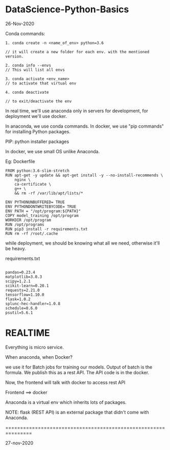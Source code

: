 # DataScience-Python-Basics

26-Nov-2020

Conda commands:

```
1. conda create -n <name_of_env> python=3.6

// it will create a new folder for each env. with the mentioned version.

2. conda info --envs
// This will list all envs

3. conda activate <env_name>
// to activate that virtual env

4. conda deactivate

// to exit/deactivate the env

```

In real time, we'll use anaconda only in servers for development, for deployment we'll use docker.

In anaconda, we use conda commands. In docker, we use "pip commands" for installing Python packages.

PIP: python installer packages

In docker, we use small OS unlike Anaconda.

Eg: Dockerfile

```
FROM python:3.6-slim-stretch
RUN apt-get -y update && apt-get install -y --no-install-recommends \ 
    nginx \
    ca-certificate \
    g++ \
    && rm -rf /var/lib/apt/lists/*

ENV PYTHONUNBUFFERED= TRUE
ENV PYTHONDONTWRITEBYCODE= TRUE
ENV PATH = "/opt/program:${PATH}"
COPY model_training /opt/program
WORKDIR /opt/program
RUN /opt/programs
RUN pip3 install -r requirements.txt
RUN rm -rf /root/.cache

```
while deployment, we should be knowing what all we need, otherwise it'll be heavy.

 requirements.txt

```

pandas=0.23.4
matplotlib=3.0.3
scipy=1.2.1
scikit-learn=0.20.1
requests=2.21.0
tensorflow=1.10.0
flask=1.0.2
splunc-hec-handler=1.0.8
schedule=0.6.0
psutil=5.6.1

```
REALTIME
========

Everything is micro service.

When anaconda, when Docker?

we use it for Batch jobs for training our models.
Output of batch is the formula. We publish this as a rest API. The API code is in the docker.

Now, the frontend will talk with docker to access rest API

Frontend ==> docker 

Anaconda is a virtual env which inherits lots of packages.

NOTE: flask (REST API) is an external package that didn't come with Anaconda.

===============================================================

27-nov-2020












